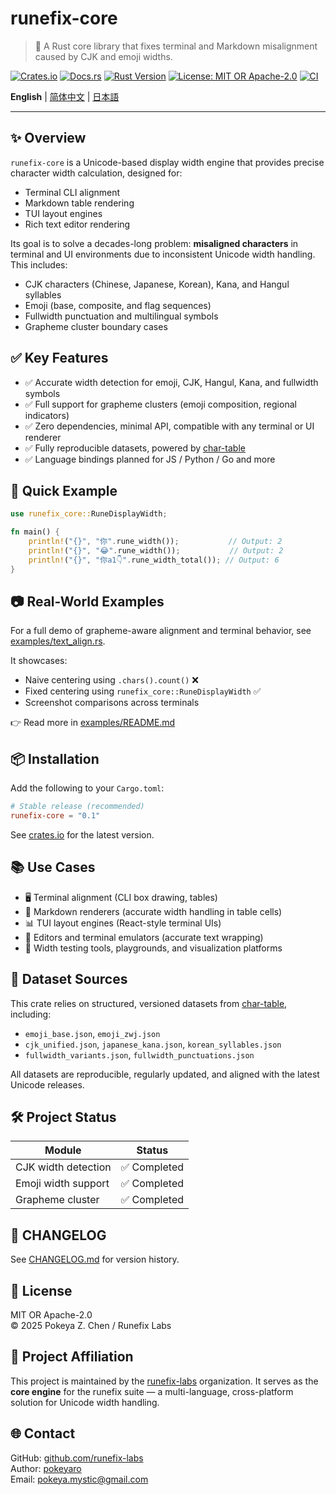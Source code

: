 # runefix-core

> 🎯 A Rust core library that fixes terminal and Markdown misalignment caused by CJK and emoji widths.

[![Crates.io](https://img.shields.io/crates/v/runefix-core)](https://crates.io/crates/runefix-core)
[![Docs.rs](https://img.shields.io/docsrs/runefix-core)](https://docs.rs/runefix-core)
[![Rust Version](https://img.shields.io/badge/rust-1.70%2B-orange)](https://www.rust-lang.org)
[![License: MIT OR Apache-2.0](https://img.shields.io/badge/license-MIT%20OR%20Apache--2.0-blue.svg)](./LICENSE)
[![CI](https://github.com/runefix-labs/runefix-core/actions/workflows/ci.yml/badge.svg)](https://github.com/runefix-labs/runefix-core/actions/workflows/ci.yml)

**English** | [简体中文](./README_zh.md) | [日本語](./README_ja.md)

---

## ✨ Overview

`runefix-core` is a Unicode-based display width engine that provides precise character width calculation, designed for:

- Terminal CLI alignment 
- Markdown table rendering 
- TUI layout engines 
- Rich text editor rendering

Its goal is to solve a decades-long problem: **misaligned characters** in terminal and UI environments due to inconsistent Unicode width handling.
This includes:

- CJK characters (Chinese, Japanese, Korean), Kana, and Hangul syllables 
- Emoji (base, composite, and flag sequences)
- Fullwidth punctuation and multilingual symbols 
- Grapheme cluster boundary cases

## ✅ Key Features

- ✅ Accurate width detection for emoji, CJK, Hangul, Kana, and fullwidth symbols 
- ✅ Full support for grapheme clusters (emoji composition, regional indicators)
- ✅ Zero dependencies, minimal API, compatible with any terminal or UI renderer 
- ✅ Fully reproducible datasets, powered by [char-table](https://github.com/runefix-labs/char-table)
- ✅ Language bindings planned for JS / Python / Go and more

## 🚀 Quick Example

```rust
use runefix_core::RuneDisplayWidth;

fn main() {
    println!("{}", "你".rune_width());           // Output: 2
    println!("{}", "😂".rune_width());           // Output: 2
    println!("{}", "你a1👇".rune_width_total()); // Output: 6
}
```

## 📷 Real-World Examples

For a full demo of grapheme-aware alignment and terminal behavior, see [examples/text_align.rs](./examples/text_align.rs).

It showcases:

- Naive centering using `.chars().count()` ❌ 
- Fixed centering using `runefix_core::RuneDisplayWidth` ✅ 
- Screenshot comparisons across terminals

👉 Read more in [examples/README.md](./examples/README.md)

## 📦 Installation

Add the following to your `Cargo.toml`:

```toml
# Stable release (recommended)
runefix-core = "0.1"
```

See [crates.io](https://crates.io/crates/runefix-core) for the latest version.

## 📚 Use Cases

- 🖥️ Terminal alignment (CLI box drawing, tables)
- 🧾 Markdown renderers (accurate width handling in table cells)
- 📊 TUI layout engines (React-style terminal UIs)
- 📄 Editors and terminal emulators (accurate text wrapping)
- 🧩 Width testing tools, playgrounds, and visualization platforms

## 📁 Dataset Sources

This crate relies on structured, versioned datasets from  [char-table](https://github.com/runefix-labs/char-table), including:

- `emoji_base.json`, `emoji_zwj.json`
- `cjk_unified.json`, `japanese_kana.json`, `korean_syllables.json`
- `fullwidth_variants.json`, `fullwidth_punctuations.json`

All datasets are reproducible, regularly updated, and aligned with the latest Unicode releases.

## 🛠️ Project Status

| Module              | Status      |
| ------------------- | ----------- |
| CJK width detection | ✅ Completed |
| Emoji width support | ✅ Completed |
| Grapheme cluster    | ✅ Completed |

## 📌 CHANGELOG

See [CHANGELOG.md](./CHANGELOG.md) for version history.

## 🔖 License

MIT OR Apache-2.0  
© 2025 Pokeya Z. Chen / Runefix Labs

## 📣 Project Affiliation

This project is maintained by the [runefix-labs](https://github.com/runefix-labs) organization.
It serves as the **core engine** for the runefix suite — a multi-language, cross-platform solution for Unicode width handling.

## 🌐 Contact

GitHub: [github.com/runefix-labs](https://github.com/runefix-labs) \
Author: [pokeyaro](https://github.com/pokeyaro) \
Email: [pokeya.mystic@gmail.com](mailto:pokeya.mystic@gmail.com)
